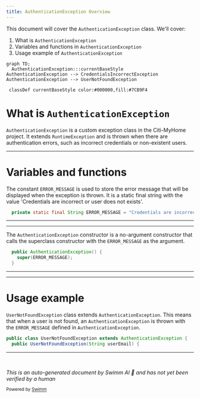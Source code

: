 ```yaml
---
title: AuthenticationException Overview
---
```

This document will cover the <SwmToken path="/service/src/main/java/com/myhome/controllers/exceptions/AuthenticationException.java" pos="11:3:3" line-data="  public AuthenticationException() {">`AuthenticationException`</SwmToken> class. We'll cover:

1. What is <SwmToken path="/service/src/main/java/com/myhome/controllers/exceptions/AuthenticationException.java" pos="11:3:3" line-data="  public AuthenticationException() {">`AuthenticationException`</SwmToken>
2. Variables and functions in <SwmToken path="/service/src/main/java/com/myhome/controllers/exceptions/AuthenticationException.java" pos="11:3:3" line-data="  public AuthenticationException() {">`AuthenticationException`</SwmToken>
3. Usage example of <SwmToken path="/service/src/main/java/com/myhome/controllers/exceptions/AuthenticationException.java" pos="11:3:3" line-data="  public AuthenticationException() {">`AuthenticationException`</SwmToken>

```mermaid
graph TD;
  AuthenticationException:::currentBaseStyle
AuthenticationException --> CredentialsIncorrectException
AuthenticationException --> UserNotFoundException

 classDef currentBaseStyle color:#000000,fill:#7CB9F4
```

# What is <SwmToken path="/service/src/main/java/com/myhome/controllers/exceptions/AuthenticationException.java" pos="9:4:4" line-data="public class AuthenticationException extends RuntimeException {">`AuthenticationException`</SwmToken>

`AuthenticationException` is a custom exception class in the Citi-MyHome project. It extends `RuntimeException` and is thrown when there are authentication errors, such as incorrect credentials or non-existent users.

<SwmSnippet path="/service/src/main/java/com/myhome/controllers/exceptions/AuthenticationException.java" line="10">

---

# Variables and functions

The constant `ERROR_MESSAGE` is used to store the error message that will be displayed when the exception is thrown. It is a static final string with the value 'Credentials are incorrect or user does not exists'.

```java
  private static final String ERROR_MESSAGE = "Credentials are incorrect or user does not exists";
```

---

</SwmSnippet>

<SwmSnippet path="/service/src/main/java/com/myhome/controllers/exceptions/AuthenticationException.java" line="11">

---

The `AuthenticationException` constructor is a no-argument constructor that calls the superclass constructor with the `ERROR_MESSAGE` as the argument.

```java
  public AuthenticationException() {
    super(ERROR_MESSAGE);
  }
```

---

</SwmSnippet>

<SwmSnippet path="/service/src/main/java/com/myhome/controllers/exceptions/UserNotFoundException.java" line="6">

---

# Usage example

`UserNotFoundException` class extends `AuthenticationException`. This means that when a user is not found, an `AuthenticationException` is thrown with the `ERROR_MESSAGE` defined in `AuthenticationException`.

```java
public class UserNotFoundException extends AuthenticationException {
  public UserNotFoundException(String userEmail) {
```

---

</SwmSnippet>

&nbsp;

*This is an auto-generated document by Swimm AI 🌊 and has not yet been verified by a human*

<SwmMeta version="3.0.0" repo-id="Z2l0aHViJTNBJTNBQ2l0aS1NeUhvbWUlM0ElM0FnaWxhZG5hdm90" repo-name="Citi-MyHome"><sup>Powered by [Swimm](https://app.swimm.io/)</sup></SwmMeta>
